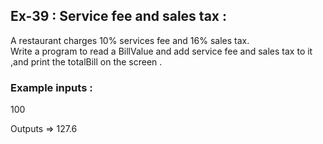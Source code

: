 ## Ex-39 : Service fee and sales tax : 

A restaurant charges 10% services fee and 16% sales tax.  
Write a program to read a BillValue and add service fee and sales tax to it ,and print the totalBill on the screen .  

### Example inputs : 
100  

Outputs => 127.6